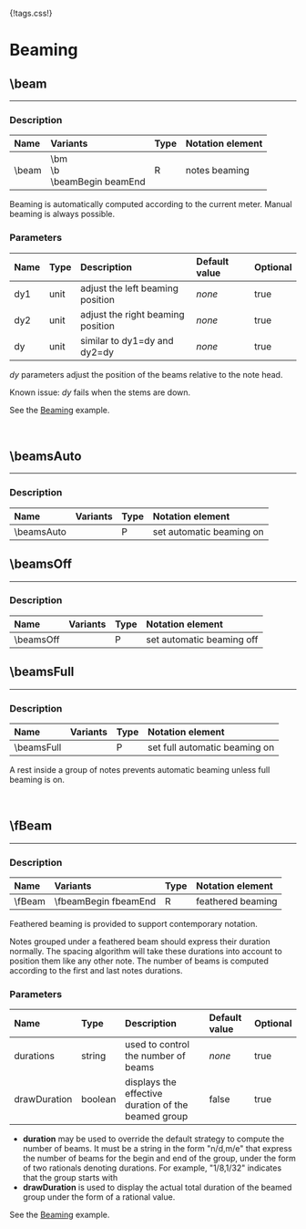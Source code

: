 {!tags.css!}

# Beaming


## \beam

-------

### Description

| Name | Variants | Type | Notation element |
| :----| :--------| :----| :----------------|
| \beam | \bm<br/>\b<br/>\beamBegin beamEnd | R | notes beaming |

Beaming is automatically computed according to the current meter. Manual beaming is always possible.



### Parameters

| Name        	| Type   | Description    | Default value  | Optional |
| :------------ |:-------| :--------------| :------------- | :--------| 
| dy1 | unit | adjust the left beaming position | *none* | true |
| dy2 | unit | adjust the right beaming position | *none* | true |
| dy | unit | similar to dy1=dy and dy2=dy | *none* | true |

*dy* parameters adjust the position of the beams relative to the note head.

Known issue: *dy* fails when the stems are down.

See the [Beaming](../../../examples/beaming/) example.






<br />


## \beamsAuto

-------

### Description

| Name | Variants | Type | Notation element |
| :----| :--------| :----| :----------------|
| \beamsAuto |  | P | set automatic beaming on |



## \beamsOff

-------

### Description

| Name | Variants | Type | Notation element |
| :----| :--------| :----| :----------------|
| \beamsOff |  | P | set automatic beaming off |



## \beamsFull

-------

### Description

| Name | Variants | Type | Notation element |
| :----| :--------| :----| :----------------|
| \beamsFull |  | P | set full automatic beaming on |

A rest inside a group of notes prevents automatic beaming unless full beaming is on.





<br />


## \fBeam

-------

### Description

| Name | Variants | Type | Notation element |
| :----| :--------| :----| :----------------|
| \fBeam | \fbeamBegin fbeamEnd | R | feathered beaming |

Feathered beaming is provided to support contemporary notation.

Notes grouped under a feathered beam should express their duration normally.
The spacing algorithm will take these durations into account to position them like any other note.
The number of beams is computed according to the first and last notes durations.



### Parameters

| Name        	| Type   | Description    | Default value  | Optional |
| :------------ |:-------| :--------------| :------------- | :--------| 
| durations | string | used to control the number of beams | *none* | true |
| drawDuration | boolean | displays the effective duration of the beamed group | false | true |

- **duration** may be used to override the default strategy to compute the number of beams.
It must be a string in the form "n/d,m/e" that express the number of beams for the begin and end of the group,
under the form of two rationals denoting durations. For example, "1/8,1/32" indicates that the group starts with
- **drawDuration** is used to display the actual total duration of the beamed group under the form of a rational value.

See the [Beaming](../../../examples/beaming/) example.



